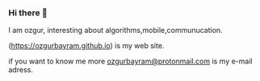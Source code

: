 ### Hi there 👋

I am ozgur, interesting about algorithms,mobile,communucation.

(https://ozgurbayram.github.io) is my web site.

if you want to know me more ozgurbayram@protonmail.com is my e-mail adress.
<!--
**ozgurbayram/ozgurbayram** is a ✨ _special_ ✨ repository because its `README.md` (this file) appears on your GitHub profile.

Here are some ideas to get you started:

- 🔭 I’m currently working on ...
- 🌱 I’m currently learning ...
- 👯 I’m looking to collaborate on ...
- 🤔 I’m looking for help with ...
- 💬 Ask me about ...
- 📫 How to reach me: ...
- 😄 Pronouns: ...
- ⚡ Fun fact: ...
-->
